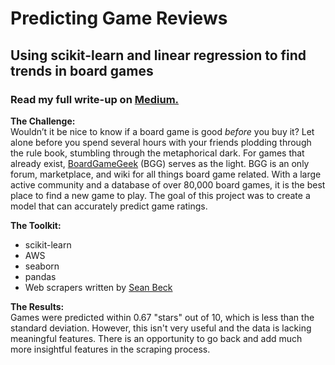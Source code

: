 # Predicting Game Reviews
## Using scikit-learn and linear regression to find trends in board games

### Read my full write-up on [Medium.](https://medium.com/@galen.ballew/board-games-meet-machine-learning-34026870f8d5#.nkv6s5tyh)


**The Challenge:**  
Wouldn’t it be nice to know if a board game is good *before* you buy it? Let alone before you spend several hours with your friends plodding through the rule book, stumbling through the metaphorical dark. For games that already exist, [BoardGameGeek](https://boardgamegeek.com/) (BGG) serves as the light. BGG is an only forum, marketplace, and wiki for all things board game related. With a large active community and a database of over 80,000 board games, it is the best place to find a new game to play. The goal of this project was to create a model that can accurately predict game ratings.

 **The Toolkit:**
 * scikit-learn
 * AWS
 * seaborn
 * pandas
 * Web scrapers written by [Sean Beck](https://github.com/ThaWeatherman/scrapers)


**The Results:**  
Games were predicted within 0.67 "stars" out of 10, which is less than the standard deviation. However, this isn't very useful and the data is lacking meaningful features. There is an opportunity to go back and add much more insightful features in the scraping process.  

